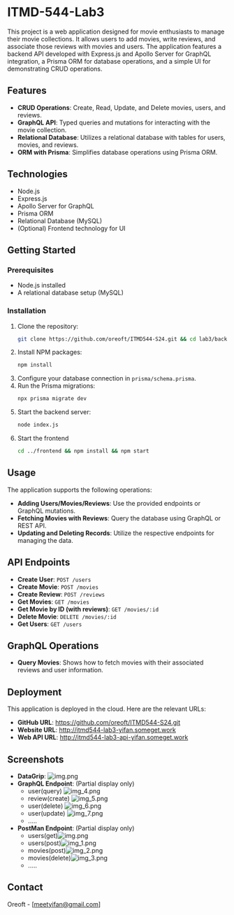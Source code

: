 # ITMD-544-Lab3

This project is a web application designed for movie enthusiasts to manage their movie collections. It allows users to
add movies, write reviews, and associate those reviews with movies and users. The application features a backend API
developed with Express.js and Apollo Server for GraphQL integration, a Prisma ORM for database operations, and a simple
UI for demonstrating CRUD operations.

## Features

- **CRUD Operations**: Create, Read, Update, and Delete movies, users, and reviews.
- **GraphQL API**: Typed queries and mutations for interacting with the movie collection.
- **Relational Database**: Utilizes a relational database with tables for users, movies, and reviews.
- **ORM with Prisma**: Simplifies database operations using Prisma ORM.

## Technologies

- Node.js
- Express.js
- Apollo Server for GraphQL
- Prisma ORM
- Relational Database (MySQL)
- (Optional) Frontend technology for UI

## Getting Started

### Prerequisites

- Node.js installed
- A relational database setup (MySQL)

### Installation

1. Clone the repository:
   ```sh
   git clone https://github.com/oreoft/ITMD544-S24.git && cd lab3/backend
   ```
2. Install NPM packages:
   ```sh
   npm install
   ```
3. Configure your database connection in `prisma/schema.prisma`.
4. Run the Prisma migrations:
   ```sh
   npx prisma migrate dev
   ```
5. Start the backend server:
   ```sh
   node index.js
   ```
6. Start the frontend
   ```sh
   cd ../frontend && npm install && npm start
   ```

## Usage

The application supports the following operations:

- **Adding Users/Movies/Reviews**: Use the provided endpoints or GraphQL mutations.
- **Fetching Movies with Reviews**: Query the database using GraphQL or REST API.
- **Updating and Deleting Records**: Utilize the respective endpoints for managing the data.

## API Endpoints

- **Create User**: `POST /users`
- **Create Movie**: `POST /movies`
- **Create Review**: `POST /reviews`
- **Get Movies**: `GET /movies`
- **Get Movie by ID (with reviews)**: `GET /movies/:id`
- **Delete Movie**: `DELETE /movies/:id`
- **Get Users**: `GET /users`

## GraphQL Operations

- **Query Movies**: Shows how to fetch movies with their associated reviews and user information.

## Deployment

This application is deployed in the cloud. Here are the relevant URLs:

- **GitHub URL**: https://github.com/oreoft/ITMD544-S24.git
- **Website URL**: http://itmd544-lab3-yifan.someget.work
- **Web API URL**: http://itmd544-lab3-api-yifan.someget.work

## Screenshots

- **DataGrip**: ![img.png](img/datagrip.png)
- **GraphQL Endpoint**: (Partial display only)
    - user(query) ![img_4.png](img/img_4.png)
    - review(create) ![img_5.png](img/img_5.png)
    - user(delete) ![img_6.png](img/img_6.png)
    - user(update) ![img_7.png](img/img_7.png)
    - .....
- **PostMan Endpoint**: (Partial display only)
    - users(get)![img.png](img/img.png)
    - users(post)![img_1.png](img/img_1.png)
    - movies(post)![img_2.png](img/img_2.png)
    - movies(delete)![img_3.png](img/img_3.png)
    - .....

## Contact

Oreoft - [meetyifan@gmail.com]
